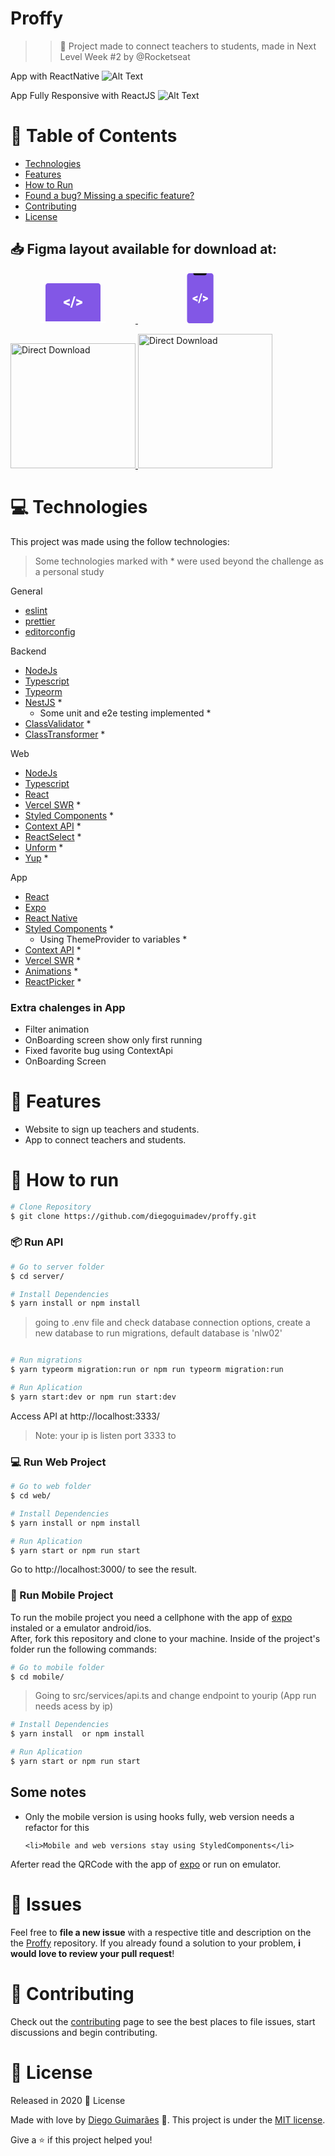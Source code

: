 # Proffy
>> :rocket: Project made to connect teachers to students, made in Next Level Week #2 by @Rocketseat

App with ReactNative
![Alt Text](https://photos.google.com/share/AF1QipPa6wrZ6gP_2dJ6pzLd5A0BVgFFX-nErc_aWeGhhUMe4gL5cT2nCoBLa6VpGRmvbw/photo/AF1QipONfdSjUBGYAORBGiPHKlVXrBhOAxDYuWZIVV9W?key=NVdrUk40UTB3WDdseHZ6SUFTaHRDcjM5NDJXQ2RB)

App Fully Responsive with ReactJS
![Alt Text](https://photos.google.com/share/AF1QipOjg8mq1EyFG6K0aGVWNZuVpy5mZv4XBDm4czEedeAq_BMadx75SDB5sFPKagS6gA/photo/AF1QipNWnKnr3UIt-DPMYk9Gnbp288tEKnF221OGNapF?key=WkU5a0FQNGwzQWNrVmhrTzNuSlZYZG1ZS2xEUHlR)

# :pushpin: Table of Contents

- [Technologies](#computer-technologies)
- [Features](#rocket-features)
- [How to Run](#construction_worker-how-to-run)
- [Found a bug? Missing a specific feature?](#bug-issues)
- [Contributing](#tada-contributing)
- [License](#closed_book-license)

<h2 align="left"> 📥 Figma layout available for download at: </h2>
<p align="left">
    <a title="Ir para Figma Web" alt="Ir para Figma Web" href="https://www.figma.com/file/GHGS126t7WYjnPZdRKChJF/Proffy-Web/duplicate">
        <svg width="200" height="64" viewBox="0 0 106 64" fill="none"><path d="M97 61V4.207a4.32 4.32 0 00-1.172-2.975A3.903 3.903 0 0093 0H13c-1.06 0-2.078.443-2.828 1.232A4.32 4.32 0 009 4.207V61h88z" fill="#8257E6"></path><path d="M0 61h106v1.5c0 .398-.385.78-1.071 1.06-.685.282-1.615.44-2.584.44H3.655c-.97 0-1.899-.158-2.584-.44C.385 63.28 0 62.899 0 62.5V61zM41.733 30.643l6.06 2.095v3.495L38 32.135v-3.029l9.793-4.098v3.483l-6.06 2.152zM51.383 39h-2.648l5.506-18H56.9l-5.517 18zM64.289 30.61l-6.027-2.107v-3.484L68 29.118v3.028l-9.738 4.099V32.76l6.027-2.152z" fill="#fff"></path></svg>
    </a>
   <a title="Ir para Figma Mobile" alt="Ir para Figma Mobile" href="https://www.figma.com/file/e33KvgUpFdunXxJjHnK7CG/Proffy-Mobile/duplicate">
       <svg width="200" height="80" viewBox="0 0 43 80" fill="none"><path d="M38.384 80H3.838C1.718 80 0 78.115 0 75.79V4.21C0 1.886 1.718 0 3.838 0h34.546c2.12 0 3.838 1.885 3.838 4.21v71.58c0 2.325-1.718 4.21-3.838 4.21z" fill="#8257E6"></path><path d="M10 0h21.273v.273a3 3 0 01-3 3H13a3 3 0 01-3-3V0z" fill="#121214"></path><path d="M11.93 40.556l4.938 1.81v3.02l-7.98-3.541v-2.617l7.98-3.542v3.01l-4.937 1.86zM19.793 47.778h-2.157l4.486-15.556h2.166l-4.495 15.556zM30.31 40.526l-4.911-1.82v-3.01l7.934 3.541v2.618L25.4 45.397v-3.011l4.91-1.86z" fill="#fff"></path></svg>
    </a>
</p>
<p align="left">
    <a title="Download .fig Web" href="https://s3.us-west-2.amazonaws.com/secure.notion-static.com/17c8198d-4e67-4838-b18b-440cd2fdf37e/Proffy_Web.fig?X-Amz-Algorithm=AWS4-HMAC-SHA256&X-Amz-Credential=AKIAT73L2G45O3KS52Y5%2F20200804%2Fus-west-2%2Fs3%2Faws4_request&X-Amz-Date=20200804T053236Z&X-Amz-Expires=86400&X-Amz-Signature=ba4ac9b73aca8c78671e5a872403d63b58e4ad69e3fd2d50b0ca57797173906d&X-Amz-SignedHeaders=host&response-content-disposition=filename%20%3D%22Proffy_Web.fig%22">
        <img alt="Direct Download" src="https://img.shields.io/badge/Download Web-black?style=flat-square&logo=figma&logoColor=red" width="200px" />
    </a>
    <a title="Download .fig Mobile" href="https://s3.us-west-2.amazonaws.com/secure.notion-static.com/736336db-c43b-4319-ab44-594da9fb6cd0/Proffy_Mobile.fig?X-Amz-Algorithm=AWS4-HMAC-SHA256&X-Amz-Credential=AKIAT73L2G45O3KS52Y5%2F20200804%2Fus-west-2%2Fs3%2Faws4_request&X-Amz-Date=20200804T053403Z&X-Amz-Expires=86400&X-Amz-Signature=01373fafe79f7e8ab5377c5f097e0268631e4a933cb1733dd8138e1bf66a8b09&X-Amz-SignedHeaders=host&response-content-disposition=filename%20%3D%22Proffy_Mobile.fig%22">
        <img alt="Direct Download" src="https://img.shields.io/badge/Download Mobile-black?style=flat-square&logo=figma&logoColor=red" width="215px"/>
    </a>
</p>

# :computer: Technologies

This project was made using the follow technologies:
> Some technologies marked with * were used beyond the challenge as a personal study

General
<ul>
  <li><a href="https://eslint.org/">eslint</a></li>
  <li><a href="https://prettier.io/">prettier</a></li>
  <li><a href="https://editorconfig.org/">editorconfig</a></li>
</ul>

Backend
<ul>
  <li><a href="https://nodejs.org/en/docs/">NodeJs</a></li>
  <li><a href="https://www.typescriptlang.org/">Typescript</a></li>
  <li><a href="https://typeorm.io/#/">Typeorm</a></li>
  <li><a href="https://nestjs.com">NestJS</a> *
    <ul>
        <li>Some unit and e2e testing implemented *</li>
    </ul>
  </li>
  <li><a href="https://github.com/typestack/class-validator">ClassValidator</a> *</li>
    <li><a href="https://github.com/typestack/class-transformer">ClassTransformer</a> *</li>

</ul>

Web
<ul>
  <li><a href="https://nodejs.org/en/docs/">NodeJs</a></li>
  <li><a href="https://www.typescriptlang.org/">Typescript</a></li>
  <li><a href="https://pt-br.reactjs.org/">React</a></li>
  <li><a href="https://github.com/vercel/swr">Vercel SWR</a> *</li>
  <li><a href="https://https://styled-components.com/">Styled Components</a> *</li>
  <li><a href="https://pt-br.reactjs.org/docs/context.html">Context API</a> *</li>
  <li><a href="https://react-select.com/home">ReactSelect</a> *</li>
  <li><a href="https://https://unform.dev/">Unform</a> *</li>
<li><a href="https://github.com/jquense/yup">Yup</a> *</li>

</ul>

App
<ul>
  <li><a href="https://pt-br.reactjs.org/">React</a></li>
  <li><a href="https://expo.io/">Expo</a></li>
  <li><a href="https://reactnative.dev/">React Native</a></li>
  <li>
  <a href="https://https://styled-components.com/">Styled Components</a> *
    <ul>
        <li>Using ThemeProvider to variables *</li>
    </ul>
  </li>
  <li><a href="https://pt-br.reactjs.org/docs/context.html">Context API</a> *</li>
  <li><a href="https://github.com/vercel/swr">Vercel SWR</a> *</li>
  <li><a href="https://reactnative.dev/docs/animated">Animations</a> *</li>
  <li><a href="https://github.com/react-native-community/react-native-picker">ReactPicker</a> *</li>
</ul>

### Extra chalenges in App
<ul>
    <li> Filter animation</li>
    <li> OnBoarding screen show only first running</li>
    <li> Fixed favorite bug using ContextApi</li>
    <li> OnBoarding Screen</li>
</ul>


# :rocket: Features

- Website to sign up teachers and students.
- App to connect teachers and students.

# :construction_worker: How to run

```bash
# Clone Repository
$ git clone https://github.com/diegoguimadev/proffy.git
```

### 📦 Run API

```bash
# Go to server folder
$ cd server/

# Install Dependencies
$ yarn install or npm install

```
> going to .env file and check database connection options, create a new database to run migrations,
>default database is 'nlw02'

```bash

# Run migrations
$ yarn typeorm migration:run or npm run typeorm migration:run

# Run Aplication
$ yarn start:dev or npm run start:dev
```

Access API at http://localhost:3333/
> Note: your ip is listen port 3333 to

### 💻 Run Web Project

```bash
# Go to web folder
$ cd web/

# Install Dependencies
$ yarn install or npm install

# Run Aplication
$ yarn start or npm run start
```

Go to http://localhost:3000/ to see the result.

### 📱 Run Mobile Project

To run the mobile project you need a cellphone with the app of [expo](https://play.google.com/store/apps/details?id=host.exp.exponent) instaled or a emulator android/ios.
<br />
After, fork this repository and clone to your machine. Inside of the project's folder run the following commands:

```bash
# Go to mobile folder
$ cd mobile/
```
> Going to src/services/api.ts and change endpoint to yourip (App run needs acess by ip)
```bash
# Install Dependencies
$ yarn install  or npm install

# Run Aplication
$ yarn start or npm run start
```

## Some notes
<ul>
    <li>Only the mobile version is using hooks fully, web version needs a refactor for this</li>

    <li>Mobile and web versions stay using StyledComponents</li>
</ul>


Aferter read the QRCode with the app of [expo](https://play.google.com/store/apps/details?id=host.exp.exponent) or run on emulator.

# :bug: Issues

Feel free to **file a new issue** with a respective title and description on the the [Proffy](https://github.com/vsamarcus/Proffy/issues) repository. If you already found a solution to your problem, **i would love to review your pull request**!

# :tada: Contributing

Check out the [contributing](https://github.com/diegoguimadev/proffy/blob/master/CONTRIBUTING.md) page to see the best places to file issues, start discussions and begin contributing.

# :closed_book: License

Released in 2020 :closed_book: License

Made with love by [Diego Guimarães](https://github.com/diegoguimadev) 🚀.
This project is under the [MIT license](https://github.com/diegoguimadev/proffy/master/LICENSE).

Give a ⭐️ if this project helped you!


